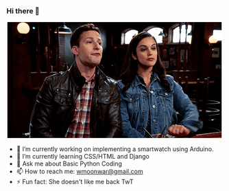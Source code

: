 ### Hi there 👋
<p align="center">
  <img src="https://github.com/Waheed0408/Waheed0408/blob/main/toit.gif"
</p>

- 🔭 I’m currently working on implementing a smartwatch using Arduino.
- 🌱 I’m currently learning CSS/HTML and Django
- 💬 Ask me about Basic Python Coding 
- 📫 How to reach me: wmoonwar@gmail.com
- ⚡ Fun fact: She doesn't like me back TwT

<!--
**Waheed0408/Waheed0408** is a ✨ _special_ ✨ repository because its `README.md` (this file) appears on your GitHub profile.

Here are some ideas to get you started:

- 🔭 I’m currently working on ...
- 🌱 I’m currently learning ...
- 👯 I’m looking to collaborate on ...
- 🤔 I’m looking for help with ...
- 💬 Ask me about ...
- 📫 How to reach me: ...
- 😄 Pronouns: ...
- ⚡ Fun fact: ...
-->
